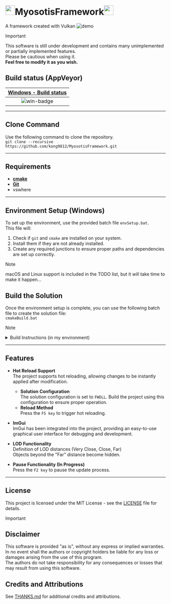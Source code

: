 # <img src="https://github.com/user-attachments/assets/a8c13339-e5bf-4402-951f-7e1998412b93" width="30">MyosotisFramework<img src="https://github.com/user-attachments/assets/a8c13339-e5bf-4402-951f-7e1998412b93" width="30">
A framework created with Vulkan
![demo](https://github.com/user-attachments/assets/dd22fb92-3fbd-43cd-80fe-b3b3ccc28010)

> [!IMPORTANT]
> This software is still under development and contains many unimplemented or partially implemented features.  
> Please be cautious when using it.  
> **Feel free to modify it as you wish.**

## Build status (AppVeyor)
| [Windows - Build status][win-link] |
| :--------------------------------: |
|           ![win-badge]             |

[win-badge]: https://ci.appveyor.com/api/projects/status/6tr51vx4415hflfo/branch/main?svg=true "AppVeyor build status"
[win-link]:  https://ci.appveyor.com/project/kong9812/myosotisframework/branch/main "AppVeyor build status"

---

## Clone Command
Use the following command to clone the repository.  
```git clone --recursive https://github.com/kong9812/MyosotisFramework.git```

---

## Requirements
- **[cmake](https://cmake.org)**
- **[Git](https://git-scm.com)**
- vswhere

---

## Environment Setup (Windows)
To set up the environment, use the provided batch file `envSetup.bat`.  
This file will:
1. Check if `git` and `cmake` are installed on your system.
2. Install them if they are not already installed.
3. Create any required junctions to ensure proper paths and dependencies are set up correctly.  

> [!NOTE]
> macOS and Linux support is included in the TODO list, but it will take time to make it happen…

## Build the Solution
Once the environment setup is complete, you can use the following batch file to create the solution file:  
`cmakeBuild.bat`

> [!NOTE]
> <details>
>   <summary>Build Instructions (in my environment)</summary>
> 
>   To build the project in my environment, follow these steps:
> 
>   1. Run `envSetup.bat` to set up the environment.
>   2. Run `cmakeBuild.bat` to configure the project with CMake.
>   3. Run `buildAllShaders.bat` to build all the shaders.
>   4. Open the solution by double-clicking `bin/MyosotisFW.sln` (Visual Studio 2022).
>   5. In Solution Explorer, set `MyosotisFW` as the startup project.
>   6. Choose the solution configuration (Debug/FWDLL/Release) and build & run the project.
> 
>   These steps are just what works for me. If you have any issues, feel free to reach out!
> </details>

---

## Features
- **Hot Reload Support**  
  The project supports hot reloading, allowing changes to be instantly applied after modification.   
  - **Solution Configuration**  
    The solution configuration is set to `FWDLL`. Build the project using this configuration to ensure proper operation.
  - **Reload Method**  
    Press the `F5 key` to trigger hot reloading.

- **ImGui**  
  ImGui has been integrated into the project, providing an easy-to-use graphical user interface for debugging and development.

- **LOD Functionality**  
  Definition of LOD distances (Very Close, Close, Far)  
  Objects beyond the "Far" distance become hidden.

- **Pause Functionality (In Progress)**  
  Press the `F2 key` to pause the update process.

---

## License
This project is licensed under the MIT License - see the [LICENSE](LICENSE) file for details.
> [!IMPORTANT]
> ## Disclaimer
> This software is provided "as is", without any express or implied warranties.  
> In no event shall the authors or copyright holders be liable for any loss or damages arising from the use of this program.  
> The authors do not take responsibility for any consequences or losses that may result from using this software.

## Credits and Attributions
See [THANKS.md](THANKS.md) for additional credits and attributions.
